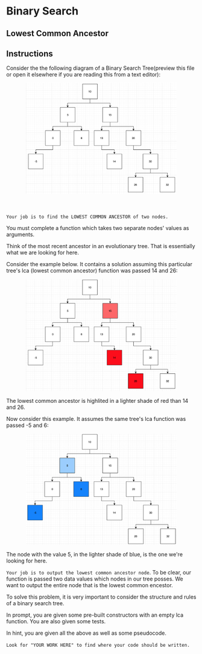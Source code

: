# Binary Search 

## Lowest Common Ancestor

## Instructions

Consider the the following diagram of a Binary Search Tree(preview this file or open it elsewhere if you are reading this from a text editor):
<p align="center">
<img src="bst.png" width="400px">
<br/>  <br/>  <br/>
</p>

`Your job is to find the LOWEST COMMON ANCESTOR of two nodes.`

You must complete a function which takes two separate nodes' values as arguments.

Think of the most recent ancestor in an evolutionary tree. That is essentially what we are looking for here. 

Consider the example below. It contains a solution assuming this particular tree's lca (lowest common ancestor) function was passed 14 and 26:

<p align="center">
<img src="bst-lca1.png" width="400px">
</p>

The lowest common ancestor is highlited in a lighter shade of red than 14 and 26.

Now consider this example. It assumes the same tree's lca function was passed -5 and 6:

<p align="center">
<img src="bst-lca2.png" width="400px">
</p>

The node with the value 5, in the lighter shade of blue, is the one we're looking for here. 

`Your job is to output the lowest common ancestor node`. To be clear, our function is passed two data values which nodes in our tree posses. We want to output the entire node that is the lowest common encestor. 

To solve this problem, it is very important to consider the structure and rules of a binary search tree.

In prompt, you are given some pre-built constructors with an empty lca function. You are also given some tests.

In hint, you are given all the above as well as some pseudocode.

`Look for "YOUR WORK HERE" to find where your code should be written.`